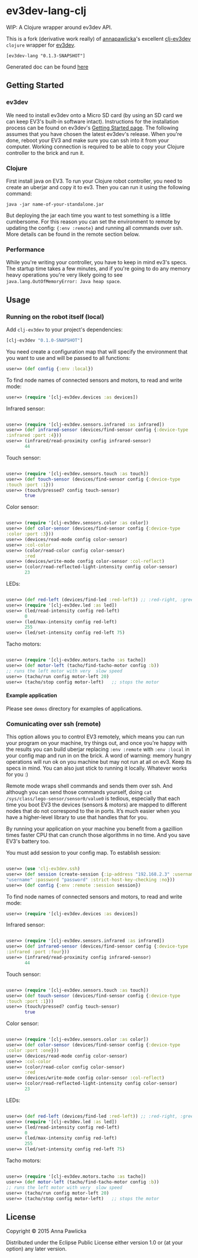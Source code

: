 # ev3dev-lang-clj

WIP: A Clojure wrapper around ev3dev API.

This is a fork (derivative work really) of [annapawlicka](https://github.com/annapawlicka)'s excellent [clj-ev3dev](https://github.com/annapawlicka/clj-ev3dev) `clojure` wrapper for [ev3dev](http://ev3dev.org).

```
[ev3dev-lang "0.1.3-SNAPSHOT"]
```

Generated doc can be found  [here](http://annapawlicka.com/clj-ev3dev/)

## Getting Started

### ev3dev

We need to install ev3dev onto a Micro SD card (by using an SD card we
can keep EV3's built-in software intact). Instructions for the
installation process can be found on ev3dev's
[Getting Started page](http://www.ev3dev.org/docs/getting-started/). The
following assumes that you have chosen the latest ev3dev's
release. When you're done, reboot your EV3 and make sure you can ssh
into it from your computer. Working connection is required to be able
to copy your Clojure controller to the brick and run it.


### Clojure

First install java on EV3.
To run your Clojure robot controller, you need to create an uberjar
and copy it to ev3. Then you can run it using the following command:

```
java -jar name-of-your-standalone.jar
```

But deploying the jar each time you want to test something is a little
cumbersome. For this reason you can set the environment to remote by
updating the config: `{:env :remote}` and running all commands over
ssh.
More details can be found in the remote section below.

### Performance
While you're writing your controller, you have to keep in mind
ev3's specs. The startup time takes a few minutes, and if you're
going to do any memory heavy operations you're very
likely going to see `java.lang.OutOfMemoryError: Java heap space`.

## Usage

### Running on the robot itself (local)

Add `clj-ev3dev` to your project's dependencies:

```clojure
[clj-ev3dev "0.1.0-SNAPSHOT"]
```

You need create a configuration map that will specify the environment
that you want to use and will be passed to all functions:

```clojure
user=> (def config {:env :local})
```

To find node names of connected sensors and motors,
to read and write mode:

```clojure
user=> (require '[clj-ev3dev.devices :as devices])
```

Infrared sensor:

```clojure

user=> (require '[clj-ev3dev.sensors.infrared :as infrared])
user=> (def infrared-sensor (devices/find-sensor config {:device-type
:infrared :port :4}))
user=> (infrared/read-proximity config infrared-sensor)
       44

```

Touch sensor:

```clojure

user=> (require '[clj-ev3dev.sensors.touch :as touch])
user=> (def touch-sensor (devices/find-sensor config {:device-type
:touch :port :1}))
user=> (touch/pressed? config touch-sensor)
       true

```

Color sensor:


```clojure

user=> (require '[clj-ev3dev.sensors.color :as color])
user=> (def color-sensor (devices/find-sensor config {:device-type
:color :port :3}))
user=> (devices/read-mode config color-sensor)
user=> :col-color
user=> (color/read-color config color-sensor)
       :red
user=> (devices/write-mode config color-sensor :col-reflect)
user=> (color/read-reflected-light-intensity config color-sensor)
       23
```

LEDs:

```clojure

user=> (def red-left (devices/find-led :red-left)) ;; :red-right, :green-left, :green-right
user=> (require '[clj-ev3dev.led :as led])
user=> (led/read-intensity config red-left)
       0
user=> (led/max-intensity config red-left)
       255
user=> (led/set-intensity config red-left 75)

```

Tacho motors:

```clojure

user=> (require '[clj-ev3dev.motors.tacho :as tacho])
user=> (def motor-left (tacho/find-tacho-motor config :b))
;; runs the left motor with very  slow speed
user=> (tacho/run config motor-left 20)
user=> (tacho/stop config motor-left)   ;; stops the motor
```

#### Example application

Please see `demos` directory for examples of applications.

### Comunicating over ssh (remote)

This option allows you to control EV3 remotely, which means you can
run your program on your machine, try things out, and once you're
happy with the results you can build uberjar replacing `:env :remote`
with `:env :local` in your config map and run in on the brick. A word of warning: memory hungry operations will run ok on you machine but may not run at all on ev3. Keep its specs in mind. You can also just stick to running it locally. Whatever works for you :)

Remote mode wraps shell commands and sends them over ssh. And although you can send those commands yourself, doing `cat /sys/class/lego-sensor/sensor0/value0` is tedious, especially that each time you boot EV3 the devices (sensors & motors) are mapped to different nodes that do not correspond to the in ports. It’s much easier when you have a higher-level library to use that handles that for you.

By running your application on your machine you benefit from a
gazillion times faster CPU that can crunch those algorithms in no
time. And you save EV3's battery too.

You must add session to your config map. To establish session:

```clojure

user=> (use 'clj-ev3dev.ssh)
user=> (def session (create-session {:ip-address "192.168.2.3" :username
"username" :password "password" :strict-host-key-checking :no}))
user=> (def config {:env :remote :session session})

```

To find node names of connected sensors and motors,
to read and write mode:

```clojure
user=> (require '[clj-ev3dev.devices :as devices])
```

Infrared sensor:

```clojure

user=> (require '[clj-ev3dev.sensors.infrared :as infrared])
user=> (def infrared-sensor (devices/find-sensor config {:device-type
:infrared :port :four}))
user=> (infrared/read-proximity config infrared-sensor)
       44

```

Touch sensor:

```clojure

user=> (require '[clj-ev3dev.sensors.touch :as touch])
user=> (def touch-sensor (devices/find-sensor config {:device-type
:touch :port :1}))
user=> (touch/pressed? config touch-sensor)
       true

```

Color sensor:


```clojure

user=> (require '[clj-ev3dev.sensors.color :as color])
user=> (def color-sensor (devices/find-sensor config {:device-type
:color :port :one}))
user=> (devices/read-mode config color-sensor)
user=> :col-color
user=> (color/read-color config color-sensor)
       :red
user=> (devices/write-mode config color-sensor :col-reflect)
user=> (color/read-reflected-light-intensity config color-sensor)
       23
```

LEDs:

```clojure

user=> (def red-left (devices/find-led :red-left)) ;; :red-right, :green-left, :green-right
user=> (require '[clj-ev3dev.led :as led])
user=> (led/read-intensity config red-left)
       0
user=> (led/max-intensity config red-left)
       255
user=> (led/set-intensity config red-left 75)

```

Tacho motors:

```clojure

user=> (require '[clj-ev3dev.motors.tacho :as tacho])
user=> (def motor-left (tacho/find-tacho-motor config :b))
;; runs the left motor with very  slow speed
user=> (tacho/run config motor-left 20)
user=> (tacho/stop config motor-left)   ;; stops the motor
```


## License

Copyright © 2015 Anna Pawlicka

Distributed under the Eclipse Public License either version 1.0 or (at
your option) any later version.
